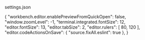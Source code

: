 settings.json

{
  "workbench.editor.enablePreviewFromQuickOpen": false,
	"window.zoomLevel": -1,
	"terminal.integrated.fontSize": 12,
	"editor.fontSize": 13,
	"editor.tabSize": 2,
	"editor.rulers": [
		80,
		120
	],
	"editor.codeActionsOnSave": {
    "source.fixAll.eslint": true
  },
}
